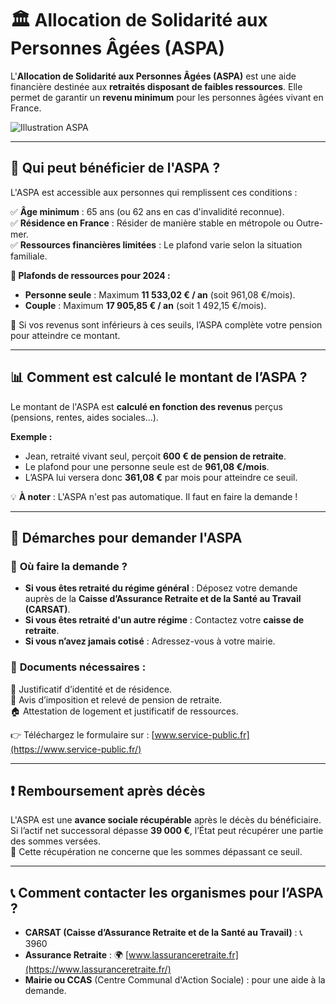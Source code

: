 # 🏛️ Allocation de Solidarité aux Personnes Âgées (ASPA)

L'**Allocation de Solidarité aux Personnes Âgées (ASPA)** est une aide financière destinée aux **retraités disposant de faibles ressources**. Elle permet de garantir un **revenu minimum** pour les personnes âgées vivant en France.

![Illustration ASPA](https://www.adiam.net/wp-content/uploads/2023/11/allocation-solidarite-personne-agee-aspa.jpg)

---

## 📌 **Qui peut bénéficier de l'ASPA ?**
L'ASPA est accessible aux personnes qui remplissent ces conditions :

✅ **Âge minimum** : 65 ans (ou 62 ans en cas d'invalidité reconnue).  
✅ **Résidence en France** : Résider de manière stable en métropole ou Outre-mer.  
✅ **Ressources financières limitées** : Le plafond varie selon la situation familiale.  

<div style="page-break-before: always;"></div>

**🔹 Plafonds de ressources pour 2024 :**  
- **Personne seule** : Maximum **11 533,02 € / an** (soit 961,08 €/mois).  
- **Couple** : Maximum **17 905,85 € / an** (soit 1 492,15 €/mois).  

📌 Si vos revenus sont inférieurs à ces seuils, l’ASPA complète votre pension pour atteindre ce montant.

---

## 📊 **Comment est calculé le montant de l’ASPA ?**
Le montant de l'ASPA est **calculé en fonction des revenus** perçus (pensions, rentes, aides sociales…).  

**Exemple :**  
- Jean, retraité vivant seul, perçoit **600 € de pension de retraite**.  
- Le plafond pour une personne seule est de **961,08 €/mois**.  
- L’ASPA lui versera donc **361,08 €** par mois pour atteindre ce seuil.

💡 **À noter** : L'ASPA n'est pas automatique. Il faut en faire la demande !

---

## 📄 **Démarches pour demander l'ASPA**
### 🔹 **Où faire la demande ?**
- **Si vous êtes retraité du régime général** : Déposez votre demande auprès de la **Caisse d’Assurance Retraite et de la Santé au Travail (CARSAT)**.  
- **Si vous êtes retraité d'un autre régime** : Contactez votre **caisse de retraite**.  
- **Si vous n’avez jamais cotisé** : Adressez-vous à votre mairie.

<div style="page-break-before: always;"></div>

### 🔹 **Documents nécessaires :**
📜 Justificatif d’identité et de résidence.  
📄 Avis d’imposition et relevé de pension de retraite.  
🏠 Attestation de logement et justificatif de ressources.  

👉 Téléchargez le formulaire sur : [www.service-public.fr](https://www.service-public.fr/)

---

## ❗ **Remboursement après décès**
L'ASPA est une **avance sociale récupérable** après le décès du bénéficiaire. Si l’actif net successoral dépasse **39 000 €**, l’État peut récupérer une partie des sommes versées.  
📌 Cette récupération ne concerne que les sommes dépassant ce seuil.

---

## 📞 **Comment contacter les organismes pour l’ASPA ?**
- **CARSAT (Caisse d’Assurance Retraite et de la Santé au Travail)** : 📞 3960  
- **Assurance Retraite** : 🌍 [www.lassuranceretraite.fr](https://www.lassuranceretraite.fr/)  
- **Mairie ou CCAS** (Centre Communal d'Action Sociale) : pour une aide à la demande.  


